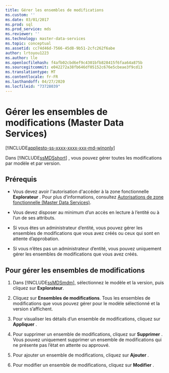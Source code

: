 ```yaml
---
title: Gérer les ensembles de modifications
ms.custom: ''
ms.date: 03/01/2017
ms.prod: sql
ms.prod_service: mds
ms.reviewer: ''
ms.technology: master-data-services
ms.topic: conceptual
ms.assetid: cc74d46d-7566-45d8-9b51-2cfc262f6abe
author: lrtoyou1223
ms.author: lle
ms.openlocfilehash: f4afb02cbd6ef9c4301bfb828415f6faa64a875b
ms.sourcegitcommit: e042272a38fb646df05152c676e5cbeae3f9cd13
ms.translationtype: MT
ms.contentlocale: fr-FR
ms.lasthandoff: 04/27/2020
ms.locfileid: "73728039"
---
```

# <a name="manage-changesets-master-data-services"></a>Gérer les ensembles de modifications (Master Data Services)

[!INCLUDE[appliesto-ss-xxxx-xxxx-xxx-md-winonly](../includes/appliesto-ss-xxxx-xxxx-xxx-md-winonly.md)]

  Dans [!INCLUDE[ssMDSshort](../includes/ssmdsshort-md.md)] , vous pouvez gérer toutes les modifications par modèle et par version.  
  
## <a name="prerequisites"></a>Prérequis  
  
-   Vous devez avoir l'autorisation d'accéder à la zone fonctionnelle **Explorateur** . Pour plus d’informations, consultez [Autorisations de zone fonctionnelle &#40;Master Data Services&#41;](../master-data-services/functional-area-permissions-master-data-services.md).  
  
-   Vous devez disposer au minimum d’un accès en lecture à l’entité ou à l’un de ses attributs.  
  
-   Si vous êtes un administrateur d’entité, vous pouvez gérer les ensembles de modifications que vous avez créés ou ceux qui sont en attente d’approbation.  
  
-   Si vous n’êtes pas un administrateur d’entité, vous pouvez uniquement gérer les ensembles de modifications que vous avez créés.  
  
## <a name="to-manage-the-changesets"></a>Pour gérer les ensembles de modifications  
  
1.  Dans [!INCLUDE[ssMDSmdm](../includes/ssmdsmdm-md.md)], sélectionnez le modèle et la version, puis cliquez sur **Explorateur**.  
  
2.  Cliquez sur **Ensembles de modifications**. Tous les ensembles de modifications que vous pouvez gérer pour le modèle sélectionné et la version s’affichent.  
  
3.  Pour visualiser les détails d’un ensemble de modifications, cliquez sur **Appliquer** .  
  
4.  Pour supprimer un ensemble de modifications, cliquez sur **Supprimer** . Vous pouvez uniquement supprimer un ensemble de modifications qui ne présente pas l’état en attente ou approuvé.  
  
5.  Pour ajouter un ensemble de modifications, cliquez sur **Ajouter** .  
  
6.  Pour modifier un ensemble de modifications, cliquez sur **Modifier** .  
  
  
